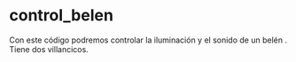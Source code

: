 # control_belen
Con este código podremos controlar la iluminación y el sonido de un belén . Tiene dos villancicos.
